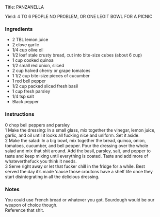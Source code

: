 <!DOCTYPE HTML PUBLIC "-//W3C//DTD HTML 4.0 Transitional//EN">
<html>
  <head>
  <title>PANZANELLA</title><link rel='stylesheet' href='style.css' type='text/css'><meta http-equiv="Content-Style-Stype" content="text/css">
     <meta http-equiv="Content-Type" content="text/html;charset=utf-8">
     </head><body><div class="recipe" itemscope itemtype="http://schema.org/Recipe"><div class='header'><p class="title"><span class="label">Title:</span> <span itemprop="name">PANZANELLA</span></p>
<p class="yields"><span class="label">Yield:</span> <span itemprop="recipeYield">4 TO 6 PEOPLE NO PROBLEM, OR ONE LEGIT BOWL FOR A PICNIC</span></p>
</div><div class="ing"><h3>Ingredients</h3><ul class="ing"><li class="ing" itemprop="ingredients">2 TBL lemon juice </li>
<li class="ing" itemprop="ingredients">2 clove garlic </li>
<li class="ing" itemprop="ingredients">1/4 cup olive oil </li>
<li class="ing" itemprop="ingredients">1/2 loaf stale crusty bread, cut into bite-size cubes (about 6 cup) </li>
<li class="ing" itemprop="ingredients">1 cup cooked quinoa </li>
<li class="ing" itemprop="ingredients">1/2 small red onion, sliced </li>
<li class="ing" itemprop="ingredients">2 cup halved cherry or grape tomatoes </li>
<li class="ing" itemprop="ingredients">1 1/2 cup bite-size pieces of cucumber </li>
<li class="ing" itemprop="ingredients">1 red bell pepper </li>
<li class="ing" itemprop="ingredients">1/2 cup packed sliced fresh basil </li>
<li class="ing" itemprop="ingredients">1 cup fresh parsley </li>
<li class="ing" itemprop="ingredients">1/4 tsp salt </li>
<li class="ing" itemprop="ingredients">Black pepper </li>
</ul>
</div>
<div class="instructions"><h3 class="Instructions">Instructions</h3><div itemprop="recipeInstructions"><p>0 chop bell peppers and parsley<br>1 Make the dressing: In a small glass, mix together the vinegar, lemon juice, garlic, and oil until it looks all fucking nice and uniform. Set it aside.<br>2 Make the salad: In a big bowl, mix together the bread, quinoa, onion, tomatoes, cucumber, and bell pepper. Pour the dressing over the whole salad and mix that shit around. Add the basil, parsley, salt, and pepper to taste and keep mixing until everything is coated. Taste and add more of whateverthefuck you think it needs.<br>3 Serve right away or let that fucker chill in the fridge for a while. Best served the day it’s made ’cause those croutons have a shelf life once they start disintegrating in all the delicious dressing.</p></div></div><div class="modifications"><h3 class="Notes">Notes</h3><p>You could use French bread or whatever you got. Sourdough would be our weapon of choice though.<br> Reference that shit.</p></div></div>

</body>
</html>